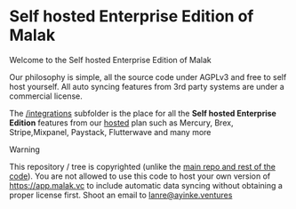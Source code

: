 # Self hosted Enterprise Edition of Malak

Welcome to the Self hosted Enterprise Edition of Malak

Our philosophy is simple, all the source code under AGPLv3 and free to self host yourself.
All auto syncing features from 3rd party systems are under a commercial license.

The [/integrations](https://github.com/ayinke-llc/malak/tree/main/internal/integrations) subfolder is the place
for all the **Self hosted Enterprise Edition** features from our [hosted](https://malak.vc/prigin)
plan such as Mercury, Brex, Stripe,Mixpanel, Paystack, Flutterwave and many more

> [!WARNING]
> This repository / tree is copyrighted (unlike the [main repo and rest of the code](https://github.com/ayinke-llc/malak)).
> You are not allowed to use this code to host your own version of <https://app.malak.vc>
> to include automatic data syncing
> without obtaining a proper license first. Shoot an email to <lanre@ayinke.ventures>
